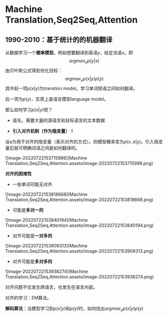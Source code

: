 # Machine Translation,Seq2Seq,Attention

## 1990-2010：基于统计的的机器翻译

从数据学习一个**概率模型**。例如想要翻译到英语$y$，给定法语$x$。即
$$
argmax_y p(y|x)
$$
由贝叶斯公式得到优化目标：
$$
argmax_y p(x|y)p(y)
$$
其中前一项$p(x|y)$为transtion model。学习单词短语之间如何翻译。

后一项为$p(y)$，实质上是语言模型language model。

那么如何学习$p(x|y)$呢？

- 首先，需要大量的源语言和目标语言的文本数据

- **引入对齐机制（作为隐变量）！**

设a为用于对齐的隐变量（表示对齐的方式）。则模型概率变为$p(x,a|y)$。引入隐变量后就可明确词语之间是如何翻译的。

![image-20220722153715998](Machine Translation,Seq2Seq,Attention.assets/image-20220722153715998.png)

**对齐的困难性**

- 一些单词可能无对齐

![image-20220722153818668](Machine Translation,Seq2Seq,Attention.assets/image-20220722153818668.png)

- 可能是**多对一的**

![image-20220722153840194](Machine Translation,Seq2Seq,Attention.assets/image-20220722153840194.png)

- 对齐可能是**一对多的**

![image-20220722153909313](Machine Translation,Seq2Seq,Attention.assets/image-20220722153909313.png)

- 对齐可能是**多对多的**

![image-20220722153938274](Machine Translation,Seq2Seq,Attention.assets/image-20220722153938274.png)

对齐问题不仅发生跨语言，也发生在语言内部。

对齐的学习：EM算法。

**解码算法**：当模型学习到$p(x|y)$和$p(y)$时，如何找出$argmax_y p(x|y)p(y)$
